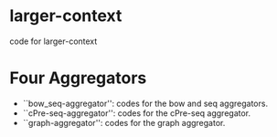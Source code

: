 # larger-context
code for larger-context

# Four Aggregators
- ``bow_seq-aggregator'': codes for the bow and seq aggregators.
- ``cPre-seq-aggregator'': codes for the cPre-seq aggregator.
- ``graph-aggregator'': codes for the graph aggregator.


